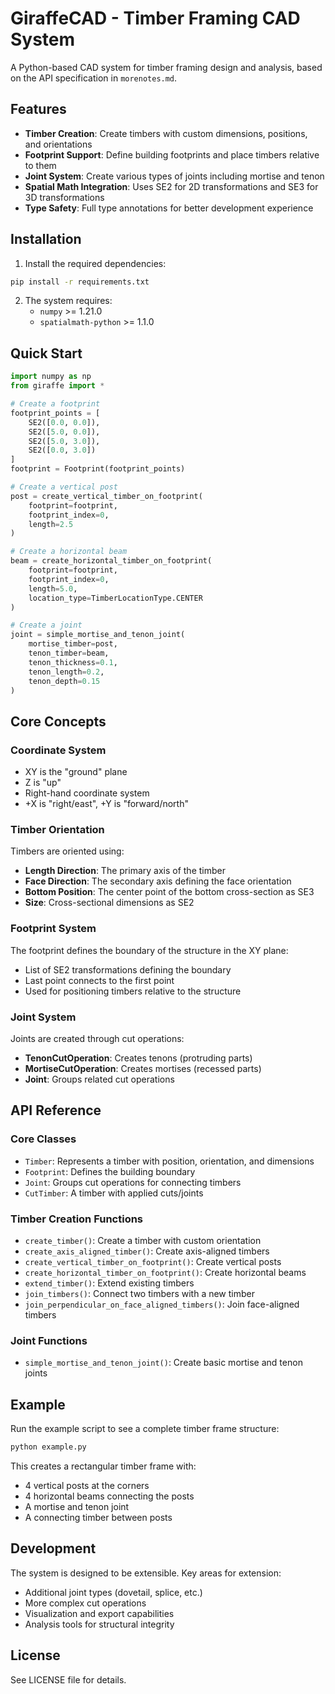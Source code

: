 # GiraffeCAD - Timber Framing CAD System

A Python-based CAD system for timber framing design and analysis, based on the API specification in `morenotes.md`.

## Features

- **Timber Creation**: Create timbers with custom dimensions, positions, and orientations
- **Footprint Support**: Define building footprints and place timbers relative to them
- **Joint System**: Create various types of joints including mortise and tenon
- **Spatial Math Integration**: Uses SE2 for 2D transformations and SE3 for 3D transformations
- **Type Safety**: Full type annotations for better development experience

## Installation

1. Install the required dependencies:
```bash
pip install -r requirements.txt
```

2. The system requires:
   - `numpy` >= 1.21.0
   - `spatialmath-python` >= 1.1.0

## Quick Start

```python
import numpy as np
from giraffe import *

# Create a footprint
footprint_points = [
    SE2([0.0, 0.0]),
    SE2([5.0, 0.0]),
    SE2([5.0, 3.0]),
    SE2([0.0, 3.0])
]
footprint = Footprint(footprint_points)

# Create a vertical post
post = create_vertical_timber_on_footprint(
    footprint=footprint,
    footprint_index=0,
    length=2.5
)

# Create a horizontal beam
beam = create_horizontal_timber_on_footprint(
    footprint=footprint,
    footprint_index=0,
    length=5.0,
    location_type=TimberLocationType.CENTER
)

# Create a joint
joint = simple_mortise_and_tenon_joint(
    mortise_timber=post,
    tenon_timber=beam,
    tenon_thickness=0.1,
    tenon_length=0.2,
    tenon_depth=0.15
)
```

## Core Concepts

### Coordinate System
- XY is the "ground" plane
- Z is "up"
- Right-hand coordinate system
- +X is "right/east", +Y is "forward/north"

### Timber Orientation
Timbers are oriented using:
- **Length Direction**: The primary axis of the timber
- **Face Direction**: The secondary axis defining the face orientation
- **Bottom Position**: The center point of the bottom cross-section as SE3
- **Size**: Cross-sectional dimensions as SE2

### Footprint System
The footprint defines the boundary of the structure in the XY plane:
- List of SE2 transformations defining the boundary
- Last point connects to the first point
- Used for positioning timbers relative to the structure

### Joint System
Joints are created through cut operations:
- **TenonCutOperation**: Creates tenons (protruding parts)
- **MortiseCutOperation**: Creates mortises (recessed parts)
- **Joint**: Groups related cut operations

## API Reference

### Core Classes

- `Timber`: Represents a timber with position, orientation, and dimensions
- `Footprint`: Defines the building boundary
- `Joint`: Groups cut operations for connecting timbers
- `CutTimber`: A timber with applied cuts/joints

### Timber Creation Functions

- `create_timber()`: Create a timber with custom orientation
- `create_axis_aligned_timber()`: Create axis-aligned timbers
- `create_vertical_timber_on_footprint()`: Create vertical posts
- `create_horizontal_timber_on_footprint()`: Create horizontal beams
- `extend_timber()`: Extend existing timbers
- `join_timbers()`: Connect two timbers with a new timber
- `join_perpendicular_on_face_aligned_timbers()`: Join face-aligned timbers

### Joint Functions

- `simple_mortise_and_tenon_joint()`: Create basic mortise and tenon joints

## Example

Run the example script to see a complete timber frame structure:

```bash
python example.py
```

This creates a rectangular timber frame with:
- 4 vertical posts at the corners
- 4 horizontal beams connecting the posts
- A mortise and tenon joint
- A connecting timber between posts

## Development

The system is designed to be extensible. Key areas for extension:
- Additional joint types (dovetail, splice, etc.)
- More complex cut operations
- Visualization and export capabilities
- Analysis tools for structural integrity

## License

See LICENSE file for details.
